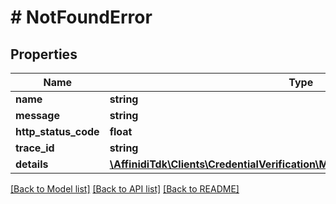 # # NotFoundError

## Properties

| Name                 | Type                                                                                                              | Description | Notes      |
| -------------------- | ----------------------------------------------------------------------------------------------------------------- | ----------- | ---------- |
| **name**             | **string**                                                                                                        |             |
| **message**          | **string**                                                                                                        |             |
| **http_status_code** | **float**                                                                                                         |             |
| **trace_id**         | **string**                                                                                                        |             |
| **details**          | [**\AffinidiTdk\Clients\CredentialVerification\Model\NotFoundErrorDetailsInner[]**](NotFoundErrorDetailsInner.md) |             | [optional] |

[[Back to Model list]](../../README.md#models) [[Back to API list]](../../README.md#endpoints) [[Back to README]](../../README.md)
